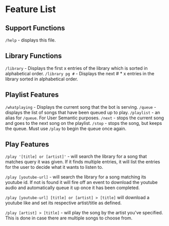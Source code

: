 # Feature List

## Support Functions

`/help` - displays this file.

## Library Functions

`/library` - Displays the first x entries of the library which is sorted in alphabetical order.
`/library pg #` - Displays the next # * x entries in the library sorted in alphabetical order.

## Playlist Features

`/whatplaying` - Displays the current song that the bot is serving.
`/queue` - displays the list of songs that have been queued up to play.
`/playlist` - an alias for `/queue`. For User Semantic purposes.
`/next` - stops the current song and goes to the next song on the playlist.
`/stop` - stops the song, but keeps the queue. Must use `/play` to begin the queue once again.

## Play Features

`/play '[title] or [artist]'` - will search the library for a song that matches query it was given. If it finds multiple entries, it will list the entries for the user to decide what it wants to listen to.

`/play [youtube-url]` - will search the library for a song matching its youtube id. If not is found it will fire off an event to download the youtube audio and automatically queue it up once it has been completed.

`/play [youtube-url] [title] or [artist] > [title]` will download a youtube like and set its respective artist/title as defined.

`/play [artist] > [title]` - will play the song by the artist you've specified. This is done in case there are multiple songs to choose from.
